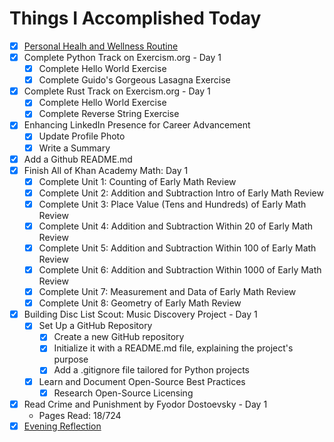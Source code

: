 # Things I Accomplished Today

- [x] [Personal Healh and Wellness Routine](../../routines/2024/personal-health-and-wellness-routine/personal-health-and-wellness-routine-2024-week-1)
- [x] Complete Python Track on Exercism.org - Day 1
  - [x] Complete Hello World Exercise
  - [x] Complete Guido's Gorgeous Lasagna Exercise
- [x] Complete Rust Track on Exercism.org - Day 1
  - [x] Complete Hello World Exercise
  - [x] Complete Reverse String Exercise
- [x] Enhancing LinkedIn Presence for Career Advancement
  - [x] Update Profile Photo
  - [x] Write a Summary
- [x] Add a Github README.md
- [x] Finish All of Khan Academy Math: Day 1
  - [x] Complete Unit 1: Counting of Early Math Review
  - [x] Complete Unit 2: Addition and Subtraction Intro of Early Math Review
  - [x] Complete Unit 3: Place Value (Tens and Hundreds) of Early Math Review
  - [x] Complete Unit 4: Addition and Subtraction Within 20 of Early Math Review
  - [x] Complete Unit 5: Addition and Subtraction Within 100 of Early Math Review
  - [x] Complete Unit 6: Addition and Subtraction Within 1000 of Early Math Review
  - [x] Complete Unit 7: Measurement and Data of Early Math Review
  - [x] Complete Unit 8: Geometry of Early Math Review
- [x] Building Disc List Scout: Music Discovery Project - Day 1
  - [x] Set Up a GitHub Repository
    - [x] Create a new GitHub repository
    - [x] Initialize it with a README.md file, explaining the project's purpose
    - [x] Add a .gitignore file tailored for Python projects
  - [x] Learn and Document Open-Source Best Practices
    - [x] Research Open-Source Licensing
- [x] Read Crime and Punishment by Fyodor Dostoevsky - Day 1
  - Pages Read: 18/724
- [x] [Evening Reflection](../../routines/evening-reflections.md)
